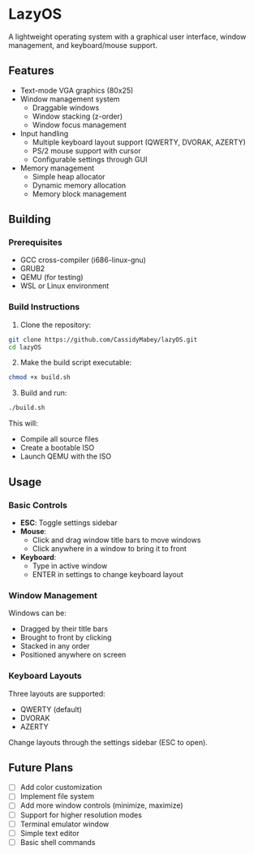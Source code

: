 # LazyOS

A lightweight operating system with a graphical user interface, window management, and keyboard/mouse support.

## Features

- Text-mode VGA graphics (80x25)
- Window management system
  - Draggable windows
  - Window stacking (z-order)
  - Window focus management
- Input handling
  - Multiple keyboard layout support (QWERTY, DVORAK, AZERTY)
  - PS/2 mouse support with cursor
  - Configurable settings through GUI
- Memory management
  - Simple heap allocator
  - Dynamic memory allocation
  - Memory block management

## Building

### Prerequisites

- GCC cross-compiler (i686-linux-gnu)
- GRUB2
- QEMU (for testing)
- WSL or Linux environment

### Build Instructions

1. Clone the repository:
```bash
git clone https://github.com/CassidyMabey/lazyOS.git
cd lazyOS
```

2. Make the build script executable:
```bash
chmod +x build.sh
```

3. Build and run:
```bash
./build.sh
```

This will:
- Compile all source files
- Create a bootable ISO
- Launch QEMU with the ISO

## Usage

### Basic Controls

- **ESC**: Toggle settings sidebar
- **Mouse**: 
  - Click and drag window title bars to move windows
  - Click anywhere in a window to bring it to front
- **Keyboard**:
  - Type in active window
  - ENTER in settings to change keyboard layout

### Window Management

Windows can be:
- Dragged by their title bars
- Brought to front by clicking
- Stacked in any order
- Positioned anywhere on screen

### Keyboard Layouts

Three layouts are supported:
- QWERTY (default)
- DVORAK
- AZERTY

Change layouts through the settings sidebar (ESC to open).



## Future Plans

- [ ] Add color customization
- [ ] Implement file system
- [ ] Add more window controls (minimize, maximize)
- [ ] Support for higher resolution modes
- [ ] Terminal emulator window
- [ ] Simple text editor
- [ ] Basic shell commands
